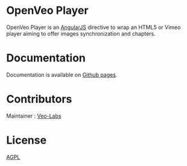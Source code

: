 # OpenVeo Player

OpenVeo Player is an [AngularJS](https://angularjs.org/) directive to wrap an HTML5 or Vimeo player aiming to offer images synchronization and chapters.

# Documentation

Documentation is available on [Github pages](http://veo-labs.github.io/openveo-player/1.0.0).

# Contributors

Maintainer : [Veo-Labs](http://www.veo-labs.com/)

# License

[AGPL](http://www.gnu.org/licenses/agpl-3.0.en.html)